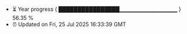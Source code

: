 - ⏳ Year progress { ████████████████▁▁▁▁▁▁▁▁▁▁▁▁▁▁ } 56.35 %
- ⏰ Updated on Fri, 25 Jul 2025 16:33:39 GMT

